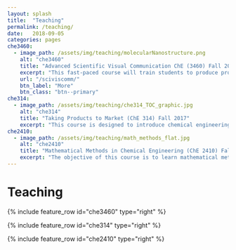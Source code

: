 ```yaml
---
layout: splash
title:  "Teaching"
permalink: /teaching/
date:   2018-09-05
categories: pages
che3460:
  - image_path: /assets/img/teaching/molecularNanostructure.png
    alt: "che3460"
    title: "Advanced Scientific Visual Communication ChE (3460) Fall 2022"
    excerpt: "This fast-paced course will train students to produce professional scientific visual work, suitable for publications, presentations, and communicating to the public. Advanced topics, such as 3D modeling & animation, handling and visualizing large datasets, interactive displays, and 3D printing will be covered. The course will emphasize the importance of producing high quality artwork in scientific communication."
    url: "/sciviscomm/"
    btn_label: "More"
    btn_class: "btn--primary"
che314:
  - image_path: /assets/img/teaching/che314_TOC_graphic.jpg
    alt: "che314"
    title: "Taking Products to Market (ChE 314) Fall 2017"
    excerpt: "This course is designed to introduce chemical engineering undergraduates to the entrepreneurial approach of solving engineering problems. By the end of the semester, it is expected that student groups will demonstrate the ability to innovate and come up with viable product concepts that can be pitched in a professional and compelling manner."
che2410:
  - image_path: /assets/img/teaching/math_methods_flat.jpg
    alt: "che2410"
    title: "Mathematical Methods in Chemical Engineering (ChE 2410) Fall 2016"
    excerpt: "The objective of this course is to learn mathematical methods used in chemical engineering -- primarily those dealing with solving differential equations. By the end of the course students should be able to apply these methods to tackle the kinds of problems that appear in chemical engineering research."
---
```

<p> </p>

Teaching
========

{% include feature_row id="che3460" type="right" %}

{% include feature_row id="che314" type="right" %}

{% include feature_row id="che2410" type="right" %}
